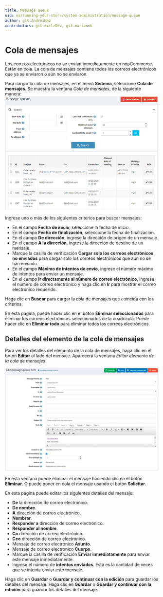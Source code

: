 ```yaml
---
title: Message queue
uid: es/running-your-store/system-administration/message-queue
author: git.AndreiMaz
contributors: git.exileDev, git.mariannk
---
```


# Cola de mensajes

Los correos electrónicos no se envían inmediatamente en nopCommerce. Están en cola. La cola de mensajes contiene todos los correos electrónicos que ya se enviaron o aún no se enviaron.

Para cargar la cola de mensajes, en el menú **Sistema**, seleccione **Cola de mensajes**. Se muestra la ventana *Cola de mensajes*, de la siguiente manera:
![Cola de mensajes](_static/message-queue/message-queue.png)

Ingrese uno o más de los siguientes criterios para buscar mensajes:
  * En el campo **Fecha de inicio**, seleccione la fecha de inicio.
  * En el campo **Fecha de finalización**, seleccione la fecha de finalización.
  * En el campo **De dirección**, ingrese la dirección de origen de un mensaje.
  * En el campo **A la dirección**, ingrese la dirección de destino de un mensaje.
  * Marque la casilla de verificación **Cargar solo los correos electrónicos no enviados** para cargar solo los correos electrónicos que aún no se han enviado.
  * En el campo **Máximo de intentos de envío**, ingrese el número máximo de intentos para enviar un mensaje.
  * En el campo **Ir directamente al número de correo electrónico**, ingrese el número de correo electrónico y haga clic en **Ir** para mostrar el correo electrónico requerido.

Haga clic en **Buscar** para cargar la cola de mensajes que coincida con los criterios.

En esta página, puede hacer clic en el botón **Eliminar seleccionados** para eliminar los correos electrónicos seleccionados de la cuadrícula. Puede hacer clic en **Eliminar todo** para eliminar todos los correos electrónicos.

## Detalles del elemento de la cola de mensajes

Para ver los detalles del elemento de la cola de mensajes, haga clic en el botón **Editar** al lado del mensaje. Aparecerá la ventana *Editar elemento de la cola de mensajes*:

![Detalles del elemento de la cola de mensajes](_static/message-queue/edit.jpg)

En esta ventana puede eliminar el mensaje haciendo clic en el botón **Eliminar**. O puede poner en cola el mensaje usando el botón **Solicitar**.

En esta página puede editar los siguientes detalles del mensaje:

* **De** la dirección de correo electrónico.
* **De nombre**.
* **A** dirección de correo electrónico.
* **Nombrar**.
* **Responder a** dirección de correo electrónico.
* **Responder al nombre**.
* **Cc** dirección de correo electrónico.
* **Cco** dirección de correo electrónico.
* Mensaje de correo electrónico **Asunto**.
* Mensaje de correo electrónico **Cuerpo**.
* Marque la casilla de verificación **Enviar inmediatamente** para enviar este mensaje inmediatamente.
* Ingrese el número de **intentos enviados**. Esta es la cantidad de veces que se intenta enviar este mensaje.

Haga clic en **Guardar** o **Guardar y continuar con la edición** para guardar los detalles del mensaje.
Haga clic en **Guardar** o **Guardar y continuar con la edición** para guardar los detalles del mensaje.